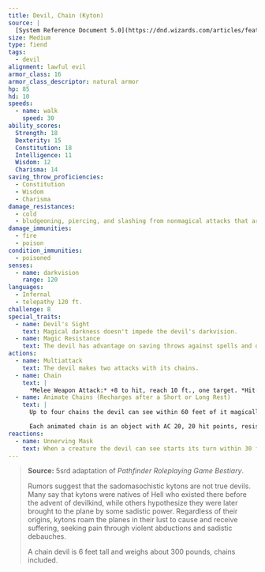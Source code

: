 ```yaml
---
title: Devil, Chain (Kyton)
source: |
  [System Reference Document 5.0](https://dnd.wizards.com/articles/features/systems-reference-document-srd)
size: Medium
type: fiend
tags:
  - devil
alignment: lawful evil
armor_class: 16
armor_class_descriptor: natural armor
hp: 85
hd: 10
speeds:
  - name: walk
    speed: 30
ability_scores:
  Strength: 18
  Dexterity: 15
  Constitution: 18
  Intelligence: 11
  Wisdom: 12
  Charisma: 14
saving_throw_proficiencies:
  - Constitution
  - Wisdom
  - Charisma
damage_resistances:
  - cold
  - bludgeoning, piercing, and slashing from nonmagical attacks that aren't silvered
damage_immunities:
  - fire
  - poison
condition_immunities:
  - poisoned
senses:
  - name: darkvision
    range: 120
languages:
  - Infernal
  - telepathy 120 ft.
challenge: 8
special_traits:
  - name: Devil's Sight
    text: Magical darkness doesn't impede the devil's darkvision.
  - name: Magic Resistance
    text: The devil has advantage on saving throws against spells and other magical effects.
actions:
  - name: Multiattack
    text: The devil makes two attacks with its chains.
  - name: Chain
    text: |
      *Melee Weapon Attack:* +8 to hit, reach 10 ft., one target. *Hit:* 11 (2d6 + 4) slashing damage. The target is grappled (escape DC 14) if the devil isn't already grappling a creature. Until this grapple ends, the target is restrained and takes 7 (2d6) piercing damage at the start of each of its turns.
  - name: Animate Chains (Recharges after a Short or Long Rest)
    text: |
      Up to four chains the devil can see within 60 feet of it magically sprout razorbedged barbs and animate under the devil's control, provided that the chains aren't being worn or carried.

      Each animated chain is an object with AC 20, 20 hit points, resistance to piercing damage, and immunity to psychic and thunder damage. When the devil uses  Multiattack on its turn, it can use each animated chain to make one additional chain attack. An animated chain can grapple one creature of its own but can't make attacks while grappling. An animated chain reverts to its inanimate state if reduced to 0 hit points or if the devil is incapacitated or dies.
reactions:
  - name: Unnerving Mask
    text: When a creature the devil can see starts its turn within 30 feet of the devil, the devil can create the illusion that it looks like one of the creature's departed loved ones or bitter enemies. If the creature can see the devil, it must succeed on a DC 14 Wisdom saving throw or be frightened until the end of its turn.
---
```


> **Source:** 5srd adaptation of *Pathfinder Roleplaying Game Bestiary*.
>
> Rumors suggest that the sadomasochistic kytons are not true devils. Many say that kytons were natives of Hell who existed there before the advent of devilkind, while others hypothesize they were later brought to the plane by some sadistic power. Regardless of their origins, kytons roam the planes in their lust to cause and receive suffering, seeking pain through violent abductions and sadistic debauches.
>
> A chain devil is 6 feet tall and weighs about 300 pounds, chains included.
